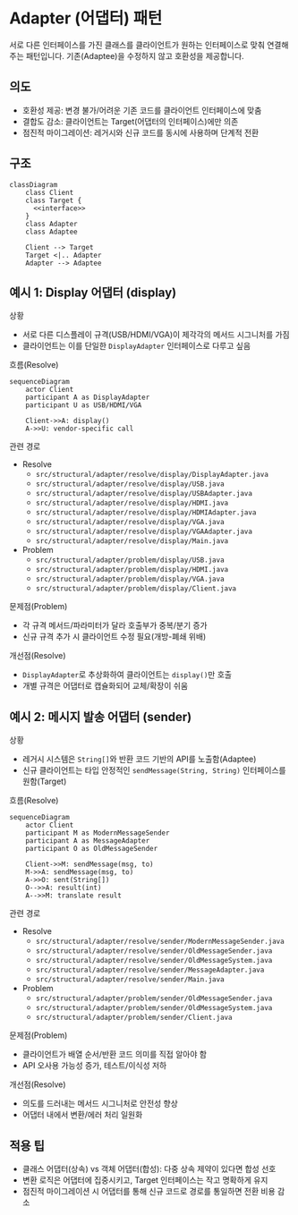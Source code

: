 # Adapter (어댑터) 패턴

서로 다른 인터페이스를 가진 클래스를 클라이언트가 원하는 인터페이스로 맞춰 연결해 주는 패턴입니다. 기존(Adaptee)을 수정하지 않고 호환성을 제공합니다.

## 의도
- 호환성 제공: 변경 불가/어려운 기존 코드를 클라이언트 인터페이스에 맞춤
- 결합도 감소: 클라이언트는 Target(어댑터의 인터페이스)에만 의존
- 점진적 마이그레이션: 레거시와 신규 코드를 동시에 사용하며 단계적 전환

## 구조

```mermaid
classDiagram
    class Client
    class Target {
      <<interface>>
    }
    class Adapter
    class Adaptee

    Client --> Target
    Target <|.. Adapter
    Adapter --> Adaptee
```

## 예시 1: Display 어댑터 (display)

상황
- 서로 다른 디스플레이 규격(USB/HDMI/VGA)이 제각각의 메서드 시그니처를 가짐
- 클라이언트는 이를 단일한 `DisplayAdapter` 인터페이스로 다루고 싶음

흐름(Resolve)
```mermaid
sequenceDiagram
    actor Client
    participant A as DisplayAdapter
    participant U as USB/HDMI/VGA

    Client->>A: display()
    A->>U: vendor-specific call
```

관련 경로
- Resolve
  - `src/structural/adapter/resolve/display/DisplayAdapter.java`
  - `src/structural/adapter/resolve/display/USB.java`
  - `src/structural/adapter/resolve/display/USBAdapter.java`
  - `src/structural/adapter/resolve/display/HDMI.java`
  - `src/structural/adapter/resolve/display/HDMIAdapter.java`
  - `src/structural/adapter/resolve/display/VGA.java`
  - `src/structural/adapter/resolve/display/VGAAdapter.java`
  - `src/structural/adapter/resolve/display/Main.java`
- Problem
  - `src/structural/adapter/problem/display/USB.java`
  - `src/structural/adapter/problem/display/HDMI.java`
  - `src/structural/adapter/problem/display/VGA.java`
  - `src/structural/adapter/problem/display/Client.java`

문제점(Problem)
- 각 규격 메서드/파라미터가 달라 호출부가 중복/분기 증가
- 신규 규격 추가 시 클라이언트 수정 필요(개방-폐쇄 위배)

개선점(Resolve)
- `DisplayAdapter`로 추상화하여 클라이언트는 `display()`만 호출
- 개별 규격은 어댑터로 캡슐화되어 교체/확장이 쉬움

## 예시 2: 메시지 발송 어댑터 (sender)

상황
- 레거시 시스템은 `String[]`와 반환 코드 기반의 API를 노출함(Adaptee)
- 신규 클라이언트는 타입 안정적인 `sendMessage(String, String)` 인터페이스를 원함(Target)

흐름(Resolve)
```mermaid
sequenceDiagram
    actor Client
    participant M as ModernMessageSender
    participant A as MessageAdapter
    participant O as OldMessageSender

    Client->>M: sendMessage(msg, to)
    M->>A: sendMessage(msg, to)
    A->>O: sent(String[])
    O-->>A: result(int)
    A-->>M: translate result
```

관련 경로
- Resolve
  - `src/structural/adapter/resolve/sender/ModernMessageSender.java`
  - `src/structural/adapter/resolve/sender/OldMessageSender.java`
  - `src/structural/adapter/resolve/sender/OldMessageSystem.java`
  - `src/structural/adapter/resolve/sender/MessageAdapter.java`
  - `src/structural/adapter/resolve/sender/Main.java`
- Problem
  - `src/structural/adapter/problem/sender/OldMessageSender.java`
  - `src/structural/adapter/problem/sender/OldMessageSystem.java`
  - `src/structural/adapter/problem/sender/Client.java`

문제점(Problem)
- 클라이언트가 배열 순서/반환 코드 의미를 직접 알아야 함
- API 오사용 가능성 증가, 테스트/이식성 저하

개선점(Resolve)
- 의도를 드러내는 메서드 시그니처로 안전성 향상
- 어댑터 내에서 변환/에러 처리 일원화

## 적용 팁
- 클래스 어댑터(상속) vs 객체 어댑터(합성): 다중 상속 제약이 있다면 합성 선호
- 변환 로직은 어댑터에 집중시키고, Target 인터페이스는 작고 명확하게 유지
- 점진적 마이그레이션 시 어댑터를 통해 신규 코드로 경로를 통일하면 전환 비용 감소
